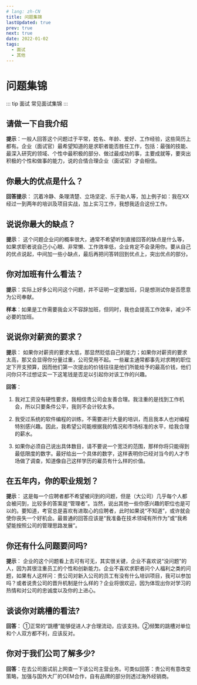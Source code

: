 ```yaml
---
# lang: zh-CN
title: 问题集锦
lastUpdated: true
prev: true
next: true
date: 2022-01-02
tags:
  - 面试
  - 其他
---
```


# 问题集锦

::: tip 面试
常见面试集锦
:::

##  请做一下自我介绍
**提示**：一般人回答这个问题过于平常，姓名、年龄、爱好、工作经验，这些简历上都有。企业（面试官）最希望知道的是求职者能否胜任工作，包括：最强的技能、最深入研究的领域、个性中最积极的部分、做过最成功的事，主要成就等，要突出积极的个性和做事的能力，说的合情合理企业（面试官）才会相信。

## 你最大的优点是什么？
**回答提示**： 沉着冷静、条理清楚、立场坚定、乐于助人等，加上例子如：我在XX经过一到两年的培训及项目实战，加上实习工作，我想我适合这份工作。

## 说说你最大的缺点？
**提示**： 这个问题企业问的概率很大，通常不希望听到直接回答的缺点是什么等，如果求职者说自己小心眼、非常懒、工作效率低，企业肯定不会录用你。要从自己的优点说起，中间加一些小缺点，最后再把问答转回到优点上，突出优点的部分。

## 你对加班有什么看法？
**提示**：实际上好多公司问这个问题，并不证明一定要加班，只是想测试你是否愿意为公司奉献。

 **样本**：如果是工作需要我会义不容辞加班，但同时，我也会提高工作效率，减少不必要的加班。

 ## 说说你对薪资的要求？
 **提示**： 如果你对薪资的要求太低，那显然贬低自己的能力；如果你对薪资的要求太高，那又会显得你分量过重，公司受用不起。一些雇主通常都事先对求聘的职位定下开支预算，因而他们第一次提出的价钱往往是他们所能给予的最高价钱，他们问你只不过想证实一下这笔钱是否足以引起你对该工作的兴趣。

 **回答**：
1. 我对工资没有硬性要求，我相信贵公司会友善合理。我注重的是找到工作机会，所以只要条件公平，我则不会计较太多。

2. 我受过系统的软件编程的训练，不需要进行大量的培训，而且我本人也对编程特别感兴趣。因此，我希望公司能根据我的情况和市场标准的水平，给我合理的薪水。

3. 如果你必须自己说出具体数目，请不要说一个宽泛的范围，那样你将只能得到最低限度的数字。最好给出一个具体的数字，这样表明你已经对当今的人才市场做了调查，知道像自己这样学历的雇员有什么样的价值。

## 在五年内，你的职业规划？
**提示**： 这是每一个应聘者都不希望被问到的问题，但是（大公司）几乎每个人都会被问到，比较多的答案是“管理者”。当然，说出其他一些你感兴趣的职位也是可以的。要知道，考官总是喜欢有进取心的应聘者，此时如果说“不知道”，或许就会使你丧失一个好机会。最普通的回答应该是“我准备在技术领域有所作为”或“我希望能按照公司的管理思路发展”。

## 你还有什么问题要问吗?
**提示**： 企业的这个问题看上去可有可无，其实很关键，企业不喜欢说“没问题”的人，因为其很注重员工的个性和创新能力。企业不喜欢求职者问个人福利之类的问题，如果有人这样问：贵公司对新入公司的员工有没有什么培训项目，我可以参加吗？或者说贵公司的晋升机制是什么样的？企业将很欢迎，因为体现出你对学习的热情和对公司的忠诚度以及你的上进心。

## 谈谈你对跳槽的看法?
**回答**： ①正常的“跳槽”能够促进人才合理流动，应该支持。②频繁的跳槽对单位和个人双方都不利，应该反对。

## 你对于我们公司了解多少?
**回答**：在去公司面试前上网查一下该公司主营业务。可类似回答：贵公司有意改变策略，加强与国外大厂的OEM合作，自有品牌的部分则透过海外经销商。